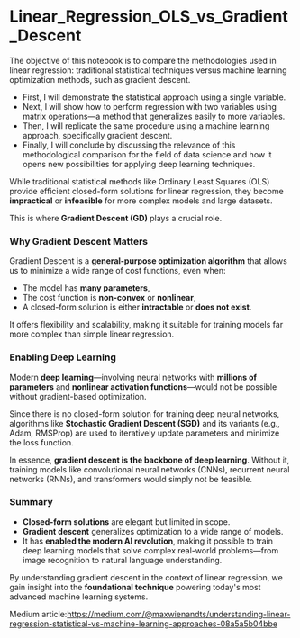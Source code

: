 # Linear_Regression_OLS_vs_Gradient_Descent
The objective of this notebook is to compare the methodologies used in linear regression: traditional statistical techniques versus machine learning optimization methods, such as gradient descent.
- First, I will demonstrate the statistical approach using a single variable.
- Next, I will show how to perform regression with two variables using matrix operations—a method that generalizes easily to more variables.
- Then, I will replicate the same procedure using a machine learning approach, specifically gradient descent.
- Finally, I will conclude by discussing the relevance of this methodological comparison for the field of data science and how it opens new possibilities for applying deep learning techniques.

While traditional statistical methods like Ordinary Least Squares (OLS) provide efficient closed-form solutions for linear regression, they become **impractical** or **infeasible** for more complex models and large datasets.

This is where **Gradient Descent (GD)** plays a crucial role.

### Why Gradient Descent Matters

Gradient Descent is a **general-purpose optimization algorithm** that allows us to minimize a wide range of cost functions, even when:
- The model has **many parameters**,
- The cost function is **non-convex** or **nonlinear**,
- A closed-form solution is either **intractable** or **does not exist**.

It offers flexibility and scalability, making it suitable for training models far more complex than simple linear regression.

### Enabling Deep Learning

Modern **deep learning**—involving neural networks with **millions of parameters** and **nonlinear activation functions**—would not be possible without gradient-based optimization.

Since there is no closed-form solution for training deep neural networks, algorithms like **Stochastic Gradient Descent (SGD)** and its variants (e.g., Adam, RMSProp) are used to iteratively update parameters and minimize the loss function.

In essence, **gradient descent is the backbone of deep learning**. Without it, training models like convolutional neural networks (CNNs), recurrent neural networks (RNNs), and transformers would simply not be feasible.

### Summary

- **Closed-form solutions** are elegant but limited in scope.
- **Gradient descent** generalizes optimization to a wide range of models.
- It has **enabled the modern AI revolution**, making it possible to train deep learning models that solve complex real-world problems—from image recognition to natural language understanding.

By understanding gradient descent in the context of linear regression, we gain insight into the **foundational technique** powering today's most advanced machine learning systems.


Medium article:https://medium.com/@maxwienandts/understanding-linear-regression-statistical-vs-machine-learning-approaches-08a5a5b04bbe
